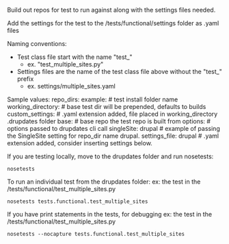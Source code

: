 
Build out repos for test to run against along with the settings files needed.

Add the settings for the test to the /tests/functional/settings folder as .yaml files

Naming conventions:

- Test class file start with the name "test_"
    - ex. "test_multiple_sites.py"
- Settings files are the name of the test class file above without the "test_" prefix
    - ex. settings/multiple_sites.yaml

Sample values:
repo_dirs:
   example: # test install folder name
     working_directory: # base test dir will be prepended, defaults to builds
     custom_settings: # .yaml extension added, file placed in working_directory .drupdates folder
     base: # base repo the test repo is built from
 options: # options passed to drupdates cli call
   singleSite: drupal # example of passing the SingleSite setting for repo_dir name drupal.
 settings_file: drupal # .yaml extension added, consider inserting settings below.

 If you are testing locally, move to the drupdates folder and run nosetests:

 ```
 nosetests
 ```

 To run an individual test from the drupdates folder:
 ex: the test in the <drupdates folder>/tests/functional/test_multiple_sites.py
 ```
nosetests tests.functional.test_multiple_sites
```

If you have print statements in the tests, for debugging
ex: the test in the <drupdates folder>/tests/functional/test_multiple_sites.py
```
nosetests --nocapture tests.functional.test_multiple_sites
```
